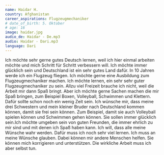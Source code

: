 ```yaml
---
name: Haidar H.
country: Afghanistan
career_aspirations: Flugzeugmechaniker
# date_of_birth: 5. Oktober
# age: 16
image: haidar.jpg
audio_de: Haidar - De.mp3
audio: Haidar - Dari.mp3
language: Dari
---
```


Ich möchte sehr gerne gutes Deutsch lernen, weil ich hier einmal arbeiten möchte und mich Schritt für Schritt verbessern will. Ich möchte immer glücklich sein und Deutschland ist ein sehr gutes Land dafür. In 10 Jahren werde ich ein Flugzeug fliegen. Ich möchte gerne eine Ausbildung zum Flugzeugmechaniker machen. Ich möchte lernen, ein sehr sehr guter Flugzeugmechaniker zu sein. Allzu viel Freizeit brauche ich nicht, weil die Arbeit mir dann Spaß bringt. Aber ich möchte gerne Sachen machen die mir Spaß bringen, zum Beispiel Boxen, Volleyball, Schwimmen und Klettern. Dafür sollte schon noch ein wenig Zeit sein. Ich wünsche mir, dass meine drei Schwestern und mein kleiner Bruder nach Deutschland kommen können, damit sie frei sein können. Zum Beispiel, damit sie auch Volleyball spielen können und Schwimmen gehen können. Sie sollen immer glücklich sein.Ich möchte umgeben sein von guten Freunden, die immer ehrlich zu mir sind und mit denen ich Spaß haben kann. Ich will, dass alle meine Wünsche wahr werden. Dafür muss ich noch sehr viel lernen. Ich muss an meine Wünsche glauben. Dabei können mir andere Menschen helfen. Sie können mich korrigieren und unterstützen. Die wirkliche Arbeit muss ich aber selbst tun. 